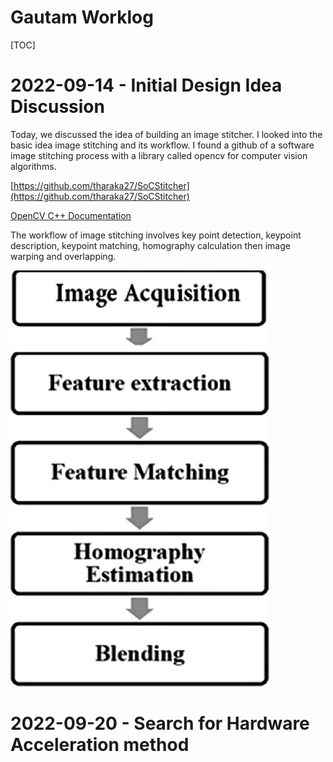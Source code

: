 # Gautam Worklog

[TOC]

# 2022-09-14 - Initial Design Idea Discussion

Today, we discussed the idea of building an image stitcher. I looked into the basic idea image stitching and its workflow. I found a github of a software image stitching process with a library called opencv for computer vision algorithms.

[https://github.com/tharaka27/SoCStitcher](https://github.com/tharaka27/SoCStitcher)  

[OpenCV C++ Documentation](https://www.opencv-srf.com/2017/11/load-and-display-image.html)

The workflow of image stitching involves key point detection, keypoint description, keypoint matching, homography calculation then image warping and overlapping.

![](stitch_process.png)

# 2022-09-20 - Search for Hardware Acceleration method

